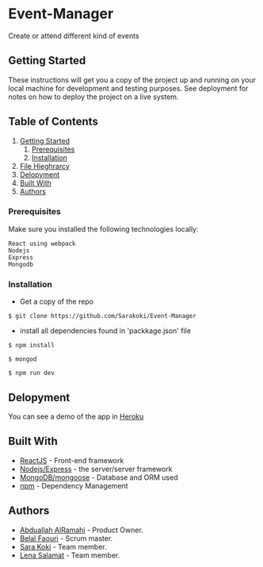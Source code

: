 
# Event-Manager
Create or attend different kind of events

## Getting Started
These instructions will get you a copy of the project up and running on your local machine for development and testing purposes. See deployment for notes on how to deploy the project on a live system.

## Table of Contents

1. [Getting Started](#getting-started)
    1. [Prerequisites](#prerequisites)
    1. [Installation](#installation)
1. [File Hieghrarcy](#file-hieghrarcy)
1. [Delopyment](#delopyment)
1. [Built With](#built-with)
1. [Authors](#authors)

### Prerequisites
Make sure you installed the following technologies locally:

    React using webpack
    Nodejs
    Express
    Mongodb

### Installation

 - Get a copy of the repo
```
$ git clone https://github.com/Sarakoki/Event-Manager
```
 -  install all dependencies found in 'packkage.json' file
```
$ npm install
``` 
```
$ mongod
```   
```
$ npm run dev
```

## Delopyment
You can see a demo of the app in [Heroku](https://guarded-reaches-36133.herokuapp.com/)

## Built With
- [ReactJS](https://reactjs.org/docs/hello-world.html) - Front-end framework
- [Nodejs/Express](https://nodejs.org/en/docs/) - the server/server framework
- [MongoDB/mongoose](https://docs.mongodb.com/) - Database and ORM used
- [npm](https://www.npmjs.com/) - Dependency Management

## Authors
- [Abduallah AlRamahi](https://github.com/abdallahalramahi) - Product Owner.
- [Belal Faouri](https://github.com/BelalFaouri) - Scrum master.
- [Sara Koki](https://github.com/Sarakoki) - Team member.
- [Lena Salamat](https://github.com/lenaSalamat) - Team member.